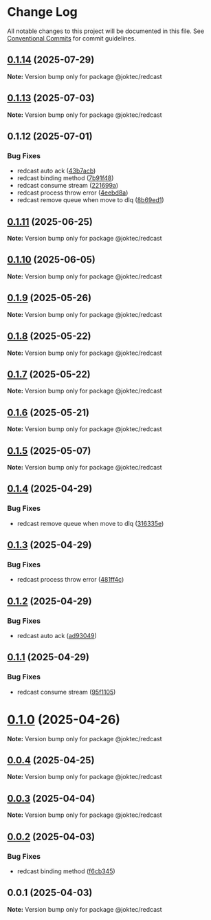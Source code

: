 # Change Log

All notable changes to this project will be documented in this file.
See [Conventional Commits](https://conventionalcommits.org) for commit guidelines.

## [0.1.14](https://joktec.github.com/joktec/joktec-framework/compare/@joktec/redcast@0.1.13...@joktec/redcast@0.1.14) (2025-07-29)

**Note:** Version bump only for package @joktec/redcast





## [0.1.13](https://joktec.github.com/joktec/joktec-framework/compare/@joktec/redcast@0.1.12...@joktec/redcast@0.1.13) (2025-07-03)

**Note:** Version bump only for package @joktec/redcast





## 0.1.12 (2025-07-01)


### Bug Fixes

* redcast auto ack ([43b7acb](https://joktec.github.com/joktec/joktec-framework/commit/43b7acb874400b677248ac228e74f459f615473a))
* redcast binding method ([7b91f48](https://joktec.github.com/joktec/joktec-framework/commit/7b91f48004b23a519cf176cb2068466cafdd6375))
* redcast consume stream ([221699a](https://joktec.github.com/joktec/joktec-framework/commit/221699a4a62175aab3d4be72d581614eb478468a))
* redcast process throw error ([4eebd8a](https://joktec.github.com/joktec/joktec-framework/commit/4eebd8a914e07ab5a9ac748bac1952ece8876d4a))
* redcast remove queue when move to dlq ([8b69ed1](https://joktec.github.com/joktec/joktec-framework/commit/8b69ed1c078b1e918dee6eb59a5342fdcdba7ea0))





## [0.1.11](https://github.com/joktec/joktec-monorepo/compare/@joktec/redcast@0.1.10...@joktec/redcast@0.1.11) (2025-06-25)

**Note:** Version bump only for package @joktec/redcast





## [0.1.10](https://github.com/joktec/joktec-monorepo/compare/@joktec/redcast@0.1.9...@joktec/redcast@0.1.10) (2025-06-05)

**Note:** Version bump only for package @joktec/redcast





## [0.1.9](https://github.com/joktec/joktec-monorepo/compare/@joktec/redcast@0.1.8...@joktec/redcast@0.1.9) (2025-05-26)

**Note:** Version bump only for package @joktec/redcast





## [0.1.8](https://github.com/joktec/joktec-monorepo/compare/@joktec/redcast@0.1.7...@joktec/redcast@0.1.8) (2025-05-22)

**Note:** Version bump only for package @joktec/redcast





## [0.1.7](https://github.com/joktec/joktec-monorepo/compare/@joktec/redcast@0.1.6...@joktec/redcast@0.1.7) (2025-05-22)

**Note:** Version bump only for package @joktec/redcast





## [0.1.6](https://github.com/joktec/joktec-monorepo/compare/@joktec/redcast@0.1.5...@joktec/redcast@0.1.6) (2025-05-21)

**Note:** Version bump only for package @joktec/redcast





## [0.1.5](https://github.com/joktec/joktec-monorepo/compare/@joktec/redcast@0.1.4...@joktec/redcast@0.1.5) (2025-05-07)

**Note:** Version bump only for package @joktec/redcast





## [0.1.4](https://github.com/joktec/joktec-monorepo/compare/@joktec/redcast@0.1.3...@joktec/redcast@0.1.4) (2025-04-29)


### Bug Fixes

* redcast remove queue when move to dlq ([316335e](https://github.com/joktec/joktec-monorepo/commit/316335e2fb5bcf6315dbe1abe3d6e2ff95f7bc22))





## [0.1.3](https://github.com/joktec/joktec-monorepo/compare/@joktec/redcast@0.1.2...@joktec/redcast@0.1.3) (2025-04-29)


### Bug Fixes

* redcast process throw error ([481ff4c](https://github.com/joktec/joktec-monorepo/commit/481ff4c26c48395922faffb635a7ab0f13b0eb37))





## [0.1.2](https://github.com/joktec/joktec-monorepo/compare/@joktec/redcast@0.1.1...@joktec/redcast@0.1.2) (2025-04-29)


### Bug Fixes

* redcast auto ack ([ad93049](https://github.com/joktec/joktec-monorepo/commit/ad930494f84397b7fad73c6a872c94ab3e491811))





## [0.1.1](https://github.com/joktec/joktec-monorepo/compare/@joktec/redcast@0.1.0...@joktec/redcast@0.1.1) (2025-04-29)


### Bug Fixes

* redcast consume stream ([95f1105](https://github.com/joktec/joktec-monorepo/commit/95f1105542acbf686ed9f3b71cb912f809b37a52))





# [0.1.0](https://github.com/joktec/joktec-monorepo/compare/@joktec/redcast@0.0.4...@joktec/redcast@0.1.0) (2025-04-26)

**Note:** Version bump only for package @joktec/redcast





## [0.0.4](https://github.com/joktec/joktec-monorepo/compare/@joktec/redcast@0.0.3...@joktec/redcast@0.0.4) (2025-04-25)

**Note:** Version bump only for package @joktec/redcast





## [0.0.3](https://github.com/joktec/joktec-monorepo/compare/@joktec/redcast@0.0.2...@joktec/redcast@0.0.3) (2025-04-04)

**Note:** Version bump only for package @joktec/redcast





## [0.0.2](https://github.com/joktec/joktec-monorepo/compare/@joktec/redcast@0.0.1...@joktec/redcast@0.0.2) (2025-04-03)


### Bug Fixes

* redcast binding method ([f6cb345](https://github.com/joktec/joktec-monorepo/commit/f6cb3453b678d4fcaabfb5f059ff6b239380441e))





## 0.0.1 (2025-04-03)

**Note:** Version bump only for package @joktec/redcast
